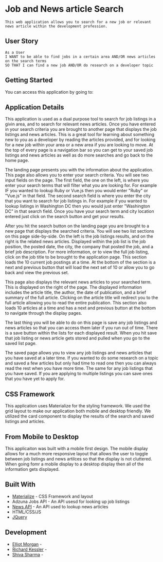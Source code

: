 # Job and News article Search

```
This web application allows you to search for a new job or relevant news article within the development profession.
```

## User Story

```
As a User
I WANT to be able to find jobs in a certain area AND/OR news articles on the search terms
SO THAT I can find a new job AND/OR do research on a developer topic
```

## Getting Started

You can access this application by going to: 

## Application Details

This application is used as a dual purpose tool to search for job listings in a givin area, and to search for relevant news articles.  Once you have entered in your search criteria you are brought to another page that displays the job listings and news articles.  This is a great tool for learning about something new to you as a developer by reading the articles provided, and for looking for a new job within your area or a new area if you are looking to move.  At the top of every page is a navigation bar so you can get to your saved job listings and news articles as well as do more searches and go back to the home page.

The landing page presents you with the information about the application.  This page also allows you to enter your search criteria.  You will see two input fields on the page.  The first field, the one on the left, is where you enter your search terms that will filter what you are looking for.  For example IF you wanted to lookup Ruby or Vue.js then you would enter "Ruby" or "Vue.js" in that field.  The second search field is where you enter the city that you want to search for job listings in.  For example if you wanted to lookup listings in Washington DC then you would just enter "Washington DC" in that search field.  Once you have your search term and city location entered just click on the search button and get your results.

After you hit the search button on the landing page you are brought to a new page that displays the searched criteria.  You will see two list sections on this page side-by-side.  On the left is the job listings results, and on the right is the related news articles.  Displayed within the job list is the job position, the posted date, the city, the company that posted the job, and a brief job description.  For more information, or to view the full job listing, click on the job title to be brought to the application page.  This section loads the 10 current job postings at a time.  At the bottom of the section is a next and previous button that will load the next set of 10 or allow you to go back and view the previous set.

This page also displays the relevant news articles to your searched term.  This is displayed on the right of the page.  The displayed information includes the article title, the author, the date of publication, and a brief summary of the full article.  Clicking on the article title will redirect you to the full article allowing you to read the entire publication.  This section also loads 10 articles at a time and has a next and previous button at the bottom to navigate through the display pages.

The last thing you will be able to do on this page is save any job listings and news articles so that you can access them later if you run out of time.  There is a save button within the lists for each displayed result.  When you hit save that job listing or news article gets stored and pulled when you go to the saved list page.

The saved page allows you to view any job listings and news articles that you have saved at a later time.  If you wanted to do some research on a topic and saved a few articles but only had time to read one then you can always read the rest when you have more time.  The same for any job listings that you have saved.  If you are applying to multiple listings you can save ones that you have yet to apply for.

## CSS Framework

This application uses Materialize for the styling framework.  We used the grid layout to make our application both mobile and desktop friendly.  We utilized the card component to display the results of the search and saved listings and articles.

## From Mobile to Desktop

This applicaiton was built with a mobile first design.  The mobile display allows for a much more responsive layout that allows the user to toggle between job listings and news artilces so that the display is not cluttered.  When going fomr a mobile display to a desktop display then all of the information gets displayed.

## Built With

* [Materialize](https://materializecss.com/) - CSS Framework and layout
* Adzuna Jobs API - An API usesd for looking up job listings
* [News API](https://newsapi.org/) - An API used to lookup news articles
* HTML/CSS/JS
* [JQuery](https://jquery.com/)

## Development

* [Elliot Morgan](https://github.com/Elliotmrgn) - 
* [Richard Kessler](https://github.com/RichardKessler) - 
* [Shiva Sharma](https://github.com/ssh1sharma) - 